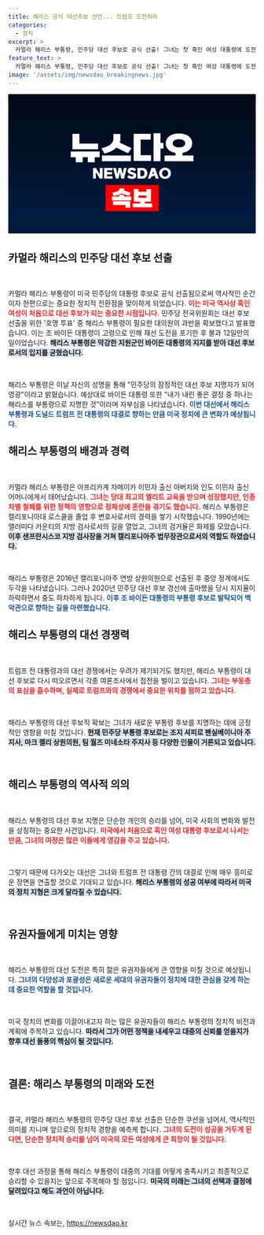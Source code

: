 ```yaml
---
title: 해리스 공식 대선후보 선언... 트럼프 도전하라
categories:
  - 정치
excerpt: >
  카멀라 해리스 부통령, 민주당 대선 후보로 공식 선출! 그녀는 첫 흑인 여성 대통령에 도전하며, 조 바이든의 지지 속 빠르게 당 결집. 11월 치러질 대선에서 트럼프와 맞붙는다. 첫 여성·첫 아시아계 대통령의 역사적 순간이 기대된다!
feature_text: >
  카멀라 해리스 부통령, 민주당 대선 후보로 공식 선출! 그녀는 첫 흑인 여성 대통령에 도전하며, 조 바이든의 지지 속 빠르게 당 결집. 11월 치러질 대선에서 트럼프와 맞붙는다. 첫 여성·첫 아시아계 대통령의 역사적 순간이 기대된다!
image: '/assets/img/newsdao_breakingnews.jpg'
---
```


<p><img src="/assets/img/newsdao_breakingnews.jpg" alt="implanttips 속보" /></p>

<h2 data-ke-size="size26">카멀라 해리스의 민주당 대선 후보 선출</h2>

<p data-ke-size="size16">&nbsp;</p>

<p>카멀라 해리스 부통령이 미국 민주당의 대통령 후보로 공식 선출됨으로써 역사적인 순간이자 한편으로는 중요한 정치적 전환점을 맞이하게 되었습니다. <b><span style="color: #ee2323;">이는 미국 역사상 흑인 여성이 처음으로 대선 후보가 되는 중요한 시점입니다.</span></b>  민주당 전국위원회는 대선 후보 선출을 위한 '호명 투표' 중 해리스 부통령이 필요한 대의원의 과반을 확보했다고 발표했습니다. 이는 조 바이든 대통령이 고령으로 인해 재선 도전을 포기한 후 불과 12일만의 일이었습니다. <b><span style="background-color: #21538527;">해리스 부통령은 막강한 지원군인 바이든 대통령의 지지를 받아 대선 후보로서의 입지를 굳혔습니다.</span></b> </p>

<p data-ke-size="size16">&nbsp;</p>

<p>해리스 부통령은 이날 자신의 성명을 통해 "민주당의 잠정적인 대선 후보 지명자가 되어 영광"이라고 밝혔습니다. 예상대로 바이든 대통령 또한 "내가 내린 좋은 결정 중 하나는 해리스를 부통령으로 지명한 것”이라며 자부심을 나타냈습니다. <b><span style="color: #1a5490;">이번 대선에서 해리스 부통령과 도널드 트럼프 전 대통령의 대결로 향하는 만큼 미국 정치에 큰 변화가 예상됩니다.</span></b> </p>

<h2 data-ke-size="size26">해리스 부통령의 배경과 경력</h2>

<p data-ke-size="size16">&nbsp;</p>

<p>카멀라 해리스 부통령은 아프리카계 자메이카 이민자 출신 아버지와 인도 이민자 출신 어머니에게서 태어났습니다. <b><span style="color: #ee2323;">그녀는 당대 최고의 엘리트 교육을 받으며 성장했지만, 인종차별 철폐를 위한 정책의 영향으로 정체성에 혼란을 겪기도 했습니다.</span></b> 해리스 부통령은 캘리포니아대 로스쿨을 졸업 후 변호사로서의 경력을 쌓기 시작했습니다. 1990년에는 앨러미다 카운티의 지방 검사로서의 길을 열었고, 그녀의 검거율은 화제를 모았습니다. <b><span style="background-color: #21538527;">이후 샌프란시스코 지방 검사장을 거쳐 캘리포니아주 법무장관으로서의 역할도 하였습니다.</span></b> </p>

<p data-ke-size="size16">&nbsp;</p>

<p>해리스 부통령은 2016년 캘리포니아주 연방 상원의원으로 선출된 후 중앙 정계에서도 두각을 나타냈습니다. 그러나 2020년 민주당 대선 후보 경선에 출마했을 당시 지지율이 하락하면서 중도 하차하게 됩니다. <b><span style="color: #1a5490;">이후 조 바이든 대통령의 부통령 후보로 발탁되어 백악관으로 향하는 길을 마련했습니다.</span></b> </p>

<h2 data-ke-size="size26">해리스 부통령의 대선 경쟁력</h2>

<p data-ke-size="size16">&nbsp;</p>

<p>트럼프 전 대통령과의 대선 경쟁에서는 우려가 제기되기도 했지만, 해리스 부통령이 대선 후보로 다시 떠오르면서 각종 여론조사에서 접전을 벌이고 있습니다. <b><span style="color: #ee2323;">그녀는 부동층의 표심을 흡수하며, 실제로 트럼프와의 경쟁에서 중요한 위치를 점하고 있습니다.</span></b> </p>

<p data-ke-size="size16">&nbsp;</p>

<p>해리스 부통령의 대선 후보직 확보는 그녀가 새로운 부통령 후보를 지명하는 데에 긍정적인 영향을 미칠 것입니다. <b><span style="background-color: #21538527;">현재 민주당 부통령 후보로는 조지 셔피로 펜실베이니아 주지사, 마크 켈리 상원의원, 팀 월즈 미네소타 주지사 등 다양한 인물이 거론되고 있습니다.</span></b> </p>

<p data-ke-size="size16">&nbsp;</p>

<h2 data-ke-size="size26">해리스 부통령의 역사적 의의</h2>

<p data-ke-size="size16">&nbsp;</p>

<p>해리스 부통령의 대선 후보 지명은 단순한 개인의 승리를 넘어, 미국 사회의 변화와 발전을 상징하는 중요한 사건입니다. <b><span style="color: #ee2323;">미국에서 처음으로 흑인 여성 대통령 후보로서 나서는 만큼, 그녀의 여정은 많은 이들에게 영감을 주고 있습니다.</span></b> </p>

<p data-ke-size="size16">&nbsp;</p>

<p>그렇기 때문에 다가오는 대선은 그녀와 트럼프 전 대통령 간의 대결로 인해 매우 흥미로운 장면을 연출할 것으로 기대되고 있습니다. <b><span style="background-color: #21538527;">해리스 부통령의 성공 여부에 따라서 미국의 정치 지형은 크게 달라질 수 있습니다.</span></b> </p>

<p data-ke-size="size16">&nbsp;</p>

<h2 data-ke-size="size26">유권자들에게 미치는 영향</h2>

<p data-ke-size="size16">&nbsp;</p>

<p>해리스 부통령의 대선 도전은 특히 젊은 유권자들에게 큰 영향을 미칠 것으로 예상됩니다. <b><span style="color: #1a5490;">그녀의 다양성과 포괄성은 새로운 세대의 유권자들이 정치에 대한 관심을 갖게 하는 데 중요한 역할을 할 것입니다.</span></b> </p>

<p data-ke-size="size16">&nbsp;</p>

<p>미국 정치의 변화를 이끌어내고자 하는 많은 유권자들이 해리스 부통령의 정치적 비전과 계획에 주목하고 있습니다. <b><span style="background-color: #21538527;">따라서 그가 어떤 정책을 내세우고 대중의 신뢰를 얻을지가 향후 대선 돌풍의 핵심이 될 것입니다.</span></b> </p>

<p data-ke-size="size16">&nbsp;</p>

<h2 data-ke-size="size26">결론: 해리스 부통령의 미래와 도전</h2>

<p data-ke-size="size16">&nbsp;</p>

<p>결국, 카멀라 해리스 부통령의 민주당 대선 후보 선출은 단순한 쿠션을 넘어서, 역사적인 의미를 지니며 앞으로의 정치적 경향을 예측케 합니다. <b><span style="color: #ee2323;">그녀의 도전이 성공을 거두게 된다면, 단순한 정치적 승리를 넘어 미국의 모든 여성에게 큰 희망이 될 것입니다.</span></b> </p>

<p data-ke-size="size16">&nbsp;</p>

<p>향후 대선 과정을 통해 해리스 부통령이 대중의 기대를 어떻게 충족시키고 최종적으로 승리할 수 있을지는 앞으로 주목해야 할 점입니다. <b><span style="background-color: #21538527;">미국의 미래는 그녀의 선택과 결정에 달려있다고 해도 과언이 아닙니다.</span></b> </p>

<p data-ke-size="size16">&nbsp;</p>
실시간 뉴스 속보는, <a href="https://newsdao.kr" rel="dofollow">https://newsdao.kr</a>


